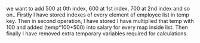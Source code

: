 we want to add 500 at 0th index, 600 at 1st index, 700 at 2nd index and so on..
Firstly I have stored indexes of every element of employee list in temp key.
Then in second operation, I have stored I have multiplied that temp with 100 and added (temp*100+500) into salary for every map inside list.
Then finally I have removed extra temporary variables required for calculations. 